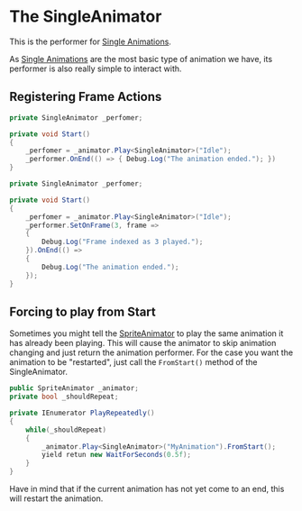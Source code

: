 # The SingleAnimator

This is the performer for [Single Animations](../animations/single-animation.md).

As [Single Animations](../animations/single-animation.md) are the most basic type of animation we have,
its performer is also really simple to interact with.

## Registering Frame Actions

```csharp
private SingleAnimator _perfomer;

private void Start()
{
    _perfomer = _animator.Play<SingleAnimator>("Idle");
    _performer.OnEnd(() => { Debug.Log("The animation ended."); })
}
```

```csharp
private SingleAnimator _perfomer;

private void Start()
{
    _perfomer = _animator.Play<SingleAnimator>("Idle");
    _performer.SetOnFrame(3, frame =>
    {
        Debug.Log("Frame indexed as 3 played.");
    }).OnEnd(() =>
    {
        Debug.Log("The animation ended.");
    });
}
```

## Forcing to play from Start

Sometimes you might tell the [SpriteAnimator](./index.md) to play the same animation it has already been playing. This
will cause the animator to skip animation changing and just return the animation performer. For the case you want the
animation to be "restarted", just call the `FromStart()` method of the SingleAnimator.

```csharp
public SpriteAnimator _animator;
private bool _shouldRepeat;

private IEnumerator PlayRepeatedly()
{
    while(_shouldRepeat)
    {
        _animator.Play<SingleAnimator>("MyAnimation").FromStart();
        yield retun new WaitForSeconds(0.5f);
    }
}
```

Have in mind that if the current animation has not yet come to an end, this will restart the animation.
